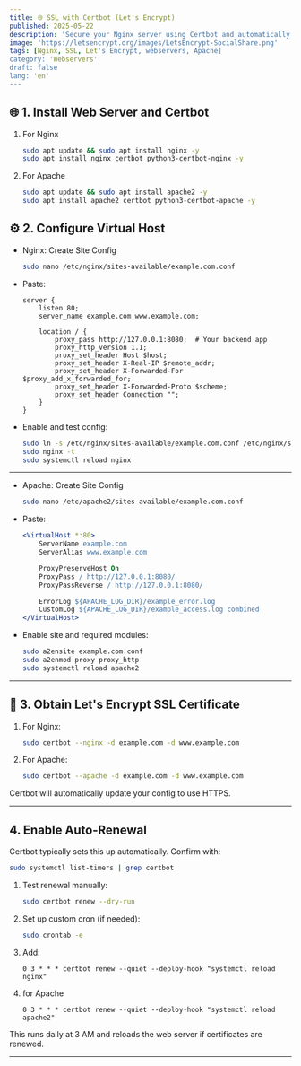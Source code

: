 ```yaml
---
title: 🌐 SSL with Certbot (Let's Encrypt)
published: 2025-05-22
description: 'Secure your Nginx server using Certbot and automatically configure HTTPS with Let’s Encrypt. Includes Docker reverse proxy setup and auto-renewal.'
image: 'https://letsencrypt.org/images/LetsEncrypt-SocialShare.png'
tags: [Nginx, SSL, Let's Encrypt, webservers, Apache]
category: 'Webservers'
draft: false
lang: 'en'
---
```




## 🌐 1. Install Web Server and Certbot

1. For Nginx

    ```bash
    sudo apt update && sudo apt install nginx -y
    sudo apt install nginx certbot python3-certbot-nginx -y
    ````

2. For Apache

    ```bash
    sudo apt update && sudo apt install apache2 -y
    sudo apt install apache2 certbot python3-certbot-apache -y
    ```


## ⚙️ 2. Configure Virtual Host

* Nginx: Create Site Config

    ```bash
    sudo nano /etc/nginx/sites-available/example.com.conf
    ```

* Paste:

    ```nginx
    server {
        listen 80;
        server_name example.com www.example.com;

        location / {
            proxy_pass http://127.0.0.1:8080;  # Your backend app
            proxy_http_version 1.1;
            proxy_set_header Host $host;
            proxy_set_header X-Real-IP $remote_addr;
            proxy_set_header X-Forwarded-For $proxy_add_x_forwarded_for;
            proxy_set_header X-Forwarded-Proto $scheme;
            proxy_set_header Connection "";
        }
    }
    ```

* Enable and test config:

    ```bash
    sudo ln -s /etc/nginx/sites-available/example.com.conf /etc/nginx/sites-enabled/
    sudo nginx -t
    sudo systemctl reload nginx
    ```

---

* Apache: Create Site Config

    ```bash
    sudo nano /etc/apache2/sites-available/example.com.conf
    ```

* Paste:

    ```apache
    <VirtualHost *:80>
        ServerName example.com
        ServerAlias www.example.com

        ProxyPreserveHost On
        ProxyPass / http://127.0.0.1:8080/
        ProxyPassReverse / http://127.0.0.1:8080/

        ErrorLog ${APACHE_LOG_DIR}/example_error.log
        CustomLog ${APACHE_LOG_DIR}/example_access.log combined
    </VirtualHost>
    ```

* Enable site and required modules:

    ```bash
    sudo a2ensite example.com.conf
    sudo a2enmod proxy proxy_http
    sudo systemctl reload apache2
    ```

---

## 🔐 3. Obtain Let's Encrypt SSL Certificate

1. For Nginx:

    ```bash
    sudo certbot --nginx -d example.com -d www.example.com
    ```

2.  For Apache:

    ```bash
    sudo certbot --apache -d example.com -d www.example.com
    ```

Certbot will automatically update your config to use HTTPS.

---

## 4. Enable Auto-Renewal

Certbot typically sets this up automatically. Confirm with:

```bash
sudo systemctl list-timers | grep certbot
```

1. Test renewal manually:

    ```bash
    sudo certbot renew --dry-run
    ```

2. Set up custom cron (if needed):

    ```bash
    sudo crontab -e
    ```

3. Add:

    ```cron
    0 3 * * * certbot renew --quiet --deploy-hook "systemctl reload nginx"
    ```
4. for Apache
    ```cron
    0 3 * * * certbot renew --quiet --deploy-hook "systemctl reload apache2"
    ```

This runs daily at 3 AM and reloads the web server if certificates are renewed.

---


